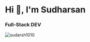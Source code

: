 <h1 align="left">Hi 👋, I'm Sudharsan</h1>
<h3 align="left">Full-Stack DEV</h3>

<p align="left"> <img src="https://komarev.com/ghpvc/?username=sudarsh1010&label=Profile%20views&color=0e75b6&style=flat" alt="sudarsh1010" /> </p>
